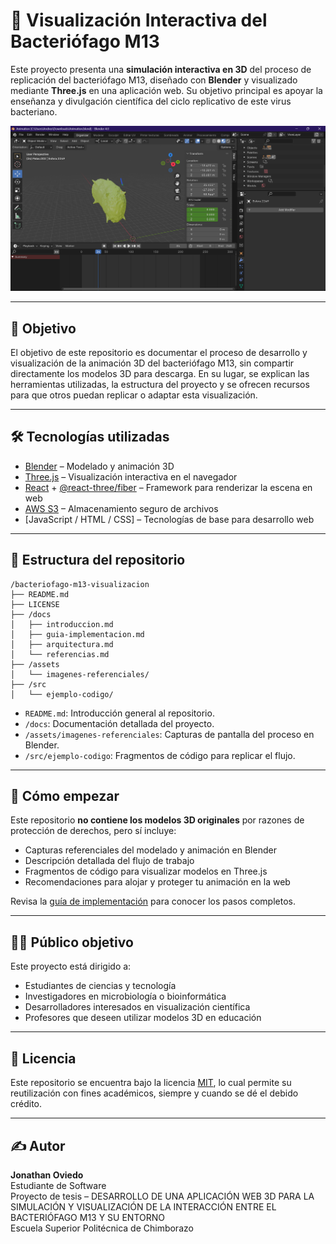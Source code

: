 # 🧬 Visualización Interactiva del Bacteriófago M13

Este proyecto presenta una **simulación interactiva en 3D** del proceso de replicación del bacteriófago M13, diseñado con **Blender** y visualizado mediante **Three.js** en una aplicación web. Su objetivo principal es apoyar la enseñanza y divulgación científica del ciclo replicativo de este virus bacteriano.

![Portada del proyecto](./assets/imagenes-referenciales/portada-blender.png)

---

## 🎯 Objetivo

El objetivo de este repositorio es documentar el proceso de desarrollo y visualización de la animación 3D del bacteriófago M13, sin compartir directamente los modelos 3D para descarga. En su lugar, se explican las herramientas utilizadas, la estructura del proyecto y se ofrecen recursos para que otros puedan replicar o adaptar esta visualización.

---

## 🛠️ Tecnologías utilizadas

- [Blender](https://www.blender.org/) – Modelado y animación 3D
- [Three.js](https://threejs.org/) – Visualización interactiva en el navegador
- [React](https://reactjs.org/) + [@react-three/fiber](https://github.com/pmndrs/react-three-fiber) – Framework para renderizar la escena en web
- [AWS S3](https://aws.amazon.com/s3/) – Almacenamiento seguro de archivos
- [JavaScript / HTML / CSS] – Tecnologías de base para desarrollo web

---

## 📁 Estructura del repositorio

```
/bacteriofago-m13-visualizacion
├── README.md
├── LICENSE
├── /docs
│   ├── introduccion.md
│   ├── guia-implementacion.md
│   ├── arquitectura.md
│   └── referencias.md
├── /assets
│   └── imagenes-referenciales/
├── /src
│   └── ejemplo-codigo/
```

- `README.md`: Introducción general al repositorio.
- `/docs`: Documentación detallada del proyecto.
- `/assets/imagenes-referenciales`: Capturas de pantalla del proceso en Blender.
- `/src/ejemplo-codigo`: Fragmentos de código para replicar el flujo.

---

## 🚀 Cómo empezar

Este repositorio **no contiene los modelos 3D originales** por razones de protección de derechos, pero sí incluye:

- Capturas referenciales del modelado y animación en Blender
- Descripción detallada del flujo de trabajo
- Fragmentos de código para visualizar modelos en Three.js
- Recomendaciones para alojar y proteger tu animación en la web

Revisa la [guía de implementación](./docs/guia-implementacion.md) para conocer los pasos completos.

---

## 🧑‍🎓 Público objetivo

Este proyecto está dirigido a:

- Estudiantes de ciencias y tecnología
- Investigadores en microbiología o bioinformática
- Desarrolladores interesados en visualización científica
- Profesores que deseen utilizar modelos 3D en educación

---

## 📜 Licencia

Este repositorio se encuentra bajo la licencia [MIT](./LICENSE), lo cual permite su reutilización con fines académicos, siempre y cuando se dé el debido crédito.

---

## ✍️ Autor

**Jonathan Oviedo**  
Estudiante de Software  
Proyecto de tesis – DESARROLLO DE UNA APLICACIÓN WEB 3D PARA LA SIMULACIÓN Y VISUALIZACIÓN DE LA INTERACCIÓN ENTRE EL BACTERIÓFAGO M13 Y SU ENTORNO  
Escuela Superior Politécnica de Chimborazo

